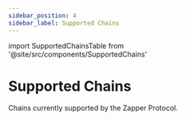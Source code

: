 ```yaml
---
sidebar_position: 4
sidebar_label: Supported Chains
---
```

import SupportedChainsTable from '@site/src/components/SupportedChains'

# Supported Chains

Chains currently supported by the Zapper Protocol.

<SupportedChainsTable />
